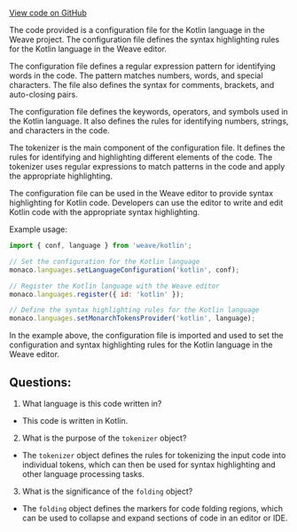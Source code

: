 [View code on GitHub](https://github.com/wandb/weave/weave/frontend/assets/kotlin.87f5e113.js)

The code provided is a configuration file for the Kotlin language in the Weave project. The configuration file defines the syntax highlighting rules for the Kotlin language in the Weave editor. 

The configuration file defines a regular expression pattern for identifying words in the code. The pattern matches numbers, words, and special characters. The file also defines the syntax for comments, brackets, and auto-closing pairs. 

The configuration file defines the keywords, operators, and symbols used in the Kotlin language. It also defines the rules for identifying numbers, strings, and characters in the code. 

The tokenizer is the main component of the configuration file. It defines the rules for identifying and highlighting different elements of the code. The tokenizer uses regular expressions to match patterns in the code and apply the appropriate highlighting. 

The configuration file can be used in the Weave editor to provide syntax highlighting for Kotlin code. Developers can use the editor to write and edit Kotlin code with the appropriate syntax highlighting. 

Example usage:

```javascript
import { conf, language } from 'weave/kotlin';

// Set the configuration for the Kotlin language
monaco.languages.setLanguageConfiguration('kotlin', conf);

// Register the Kotlin language with the Weave editor
monaco.languages.register({ id: 'kotlin' });

// Define the syntax highlighting rules for the Kotlin language
monaco.languages.setMonarchTokensProvider('kotlin', language);
```

In the example above, the configuration file is imported and used to set the configuration and syntax highlighting rules for the Kotlin language in the Weave editor.
## Questions: 
 1. What language is this code written in?
- This code is written in Kotlin.

2. What is the purpose of the `tokenizer` object?
- The `tokenizer` object defines the rules for tokenizing the input code into individual tokens, which can then be used for syntax highlighting and other language processing tasks.

3. What is the significance of the `folding` object?
- The `folding` object defines the markers for code folding regions, which can be used to collapse and expand sections of code in an editor or IDE.